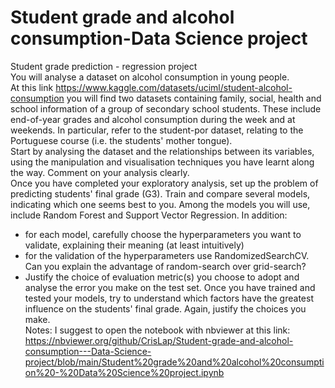# Student grade and alcohol consumption-Data Science project
Student grade prediction - regression project <br>
You will analyse a dataset on alcohol consumption in young people.<br>
At this link https://www.kaggle.com/datasets/uciml/student-alcohol-consumption you will find two datasets containing family, social, health and school information of a group of secondary school students. These include end-of-year grades and alcohol consumption during the week and at weekends. In particular, refer to the student-por dataset, relating to the Portuguese course (i.e. the students' mother tongue).<br>
Start by analysing the dataset and the relationships between its variables, using the manipulation and visualisation techniques you have learnt along the way. Comment on your analysis clearly.<br>
Once you have completed your exploratory analysis, set up the problem of predicting students' final grade (G3). Train and compare several models, indicating which one seems best to you. Among the models you will use, include Random Forest and Support Vector Regression. In addition:<br>
- for each model, carefully choose the hyperparameters you want to validate, explaining their meaning (at least intuitively)
- for the validation of the hyperparameters use RandomizedSearchCV. Can you explain the advantage of random-search over grid-search?
- Justify the choice of evaluation metric(s) you choose to adopt and analyse the error you make on the test set.
Once you have trained and tested your models, try to understand which factors have the greatest influence on the students' final grade. Again, justify the choices you make.<br>
Notes: I suggest to open the notebook with nbviewer at this link: https://nbviewer.org/github/CrisLap/Student-grade-and-alcohol-consumption---Data-Science-project/blob/main/Student%20grade%20and%20alcohol%20consumption%20-%20Data%20Science%20project.ipynb
